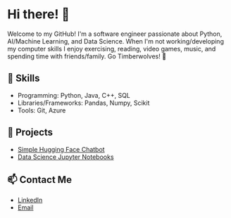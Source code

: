 # Hi there! 👋

Welcome to my GitHub! I'm a software engineer passionate about Python, AI/Machine Learning, and Data Science. When I'm not working/developing my computer skills I enjoy exercising, reading, video games, music, and spending time with friends/family. Go Timberwolves! :wolf:

## 🚀 Skills
- Programming: Python, Java, C++, SQL
- Libraries/Frameworks: Pandas, Numpy, Scikit
- Tools: Git, Azure

## 🌟 Projects
- [Simple Hugging Face Chatbot](https://github.com/barbercash/Simple-Hugging-Face-Chat-Bot/tree/main) 
- [Data Science Jupyter Notebooks](https://github.com/barbercash/Data-Science-Notebooks)

## 📫 Contact Me
- [LinkedIn](www.linkedin.com/in/cash-griffith-barber)
- [Email](mailto:barbercash@yahoo.com)
